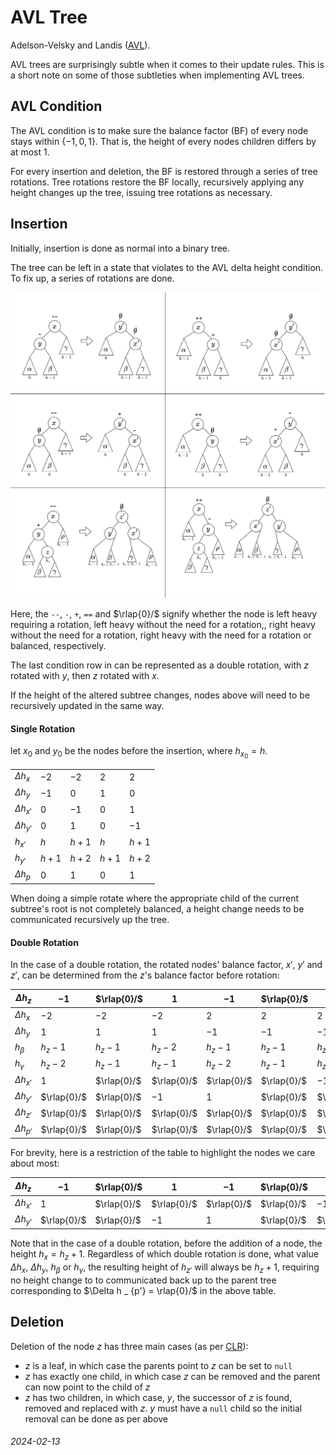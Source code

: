 AVL Tree
===

Adelson-Velsky and Landis ([AVL](https://en.wikipedia.org/wiki/AVL_tree)).

AVL trees are surprisingly subtle when it comes to their update rules.
This is a short note on some of those subtleties when implementing
AVL trees.

AVL Condition
---

The AVL condition is to make sure the balance factor (BF) of every node
stays within $\{-1,0,1\}$.
That is, the height of every nodes children differs by at most 1.

For every insertion and deletion, the BF is restored through a series
of tree rotations.
Tree rotations restore the BF locally, recursively applying any
height changes up the tree, issuing tree rotations as necessary.

Insertion
---

Initially, insertion is done as normal into a binary tree.

The tree can be left in a state that violates to the AVL
delta height condition.
To fix up, a series of rotations are done.

![AVL Tree Rotations](img/avl_rot.svg)

Here, the `--`, `-`, `+`, `==` and $\rlap{0}/$ signify
whether the node is left heavy requiring a rotation, left
heavy without the need for a rotation,, right heavy without
the need for a rotation, right
heavy with the need for a rotation or balanced,
respectively.

The last condition row in can be represented as a double rotation,
with $z$ rotated with $y$, then $z$ rotated
with $x$.

If the height of the altered subtree changes, nodes above will
need to be recursively updated in the same way.

#### Single Rotation

let $x _ 0$ and $y _ 0$ be the nodes before the insertion,
where $h _ {x _ 0} = h$.

|   |   |   |   |   |
|---|---|---|---|---|
| $\Delta h _ {x}$  | $-2$  | $-2$  | $2$   | $2$   |
| $\Delta h _ {y}$  | $-1$  | $0$   | $1$   | $0$   |
| $\Delta h _ {x'}$ | $0$   | $-1$  | $0$   | $1$   |
| $\Delta h _ {y'}$ | $0$   | $1$   | $0$   | $-1$  |
| $h _ { x' }$      | $h$   | $h+1$ | $h$   | $h+1$ |
| $h _ { y' }$      | $h+1$ | $h+2$ | $h+1$ | $h+2$ |
| $\Delta h _ {p}$  | $0$   | $1$   | $0$   | $1$   |

When doing a simple rotate where the appropriate child
of the current subtree's root is not completely balanced,
a height change needs to be communicated recursively up
the tree.


#### Double Rotation

In the case of a double rotation, the rotated nodes' balance factor, $x'$, $y'$ and $z'$,
can be determined from the $z$'s balance factor before rotation:


| $\Delta h _ z$ | $-1$ | $\rlap{0}/$ | $1$ | $-1$ | $\rlap{0}/$ | $1$ |
|---|---|---|---|---|---|---|
| $\Delta h _ {x}$  | $-2$ | $-2$ | $-2$ | $2$ | $2$ | $2$ |
| $\Delta h _ {y}$  | $1$ | $1$ | $1$ | $-1$ | $-1$ | $-1$ |
| $h _ \beta$  | $h _ z -1$ | $h _ z -1$ | $h _ z -2$ | $h _ z -1$ | $h _ z -1$ | $h _ z -2$ |
| $h _ \gamma$ | $h _ z -2$ | $h _ z -1$ | $h _ z -1$ | $h _ z -2$ | $h _ z -1$ | $h _ z -1$ |
| $\Delta h _ {x'}$ | $1$ | $\rlap{0}/$ | $\rlap{0}/$ | $\rlap{0}/$ | $\rlap{0}/$ | $-1$ |
| $\Delta h _ {y'}$ | $\rlap{0}/$ | $\rlap{0}/$ | $-1$ | $1$ | $\rlap{0}/$ | $\rlap{0}/$ |
| $\Delta h _ {z'}$ | $\rlap{0}/$ | $\rlap{0}/$ | $\rlap{0}/$ | $\rlap{0}/$ | $\rlap{0}/$ | $\rlap{0}/$ |
| $\Delta h _ {p'}$ | $\rlap{0}/$ | $\rlap{0}/$ | $\rlap{0}/$ | $\rlap{0}/$ | $\rlap{0}/$ | $\rlap{0}/$ |

For brevity, here is a restriction of the table to highlight the nodes we care about most:

| $\Delta h _ z$ | $-1$ | $\rlap{0}/$ | $1$ | $-1$ | $\rlap{0}/$ | $1$ |
|---|---|---|---|---|---|---|
| $\Delta h _ {x'}$ | $1$ | $\rlap{0}/$ | $\rlap{0}/$ | $\rlap{0}/$ | $\rlap{0}/$ | $-1$ |
| $\Delta h _ {y'}$ | $\rlap{0}/$ | $\rlap{0}/$ | $-1$ | $1$ | $\rlap{0}/$ | $\rlap{0}/$ |

Note that in the case of a double rotation, before the addition of a node, the height $h _ x = h _ z + 1$.
Regardless of which double rotation is done, what value $\Delta h _ {x}$, $\Delta h _ {y}$, $h _ {\beta}$
or $h _ {\gamma}$, the resulting height of $h _ {z'}$ will always be $h _ z + 1$, requiring no height
change to to communicated back up to the parent tree corresponding to $\Delta h _ {p'} = \rlap{0}/$ in the
above table.

Deletion
---

Deletion of the node $z$ has three main cases (as per [CLR](https://en.wikipedia.org/wiki/Introduction_to_Algorithms)):

* $z$ is a leaf, in which case the parents point to $z$ can be set to `null`
* $z$ has exactly one child, in which case $z$ can be removed and the parent
  can now point to the child of $z$
* $z$ has two children, in which case, $y$, the successor of $z$ is found,
  removed and replaced with $z$. $y$ must have a `null` child so the initial
  removal can be done as per above


###### 2024-02-13
